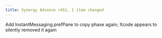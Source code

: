 ```yaml
---
title: Synergy Advance r451, 1 item changed
---
```


Add InstantMessaging.prefPane to copy phase again; Xcode appears to silently removed it again
